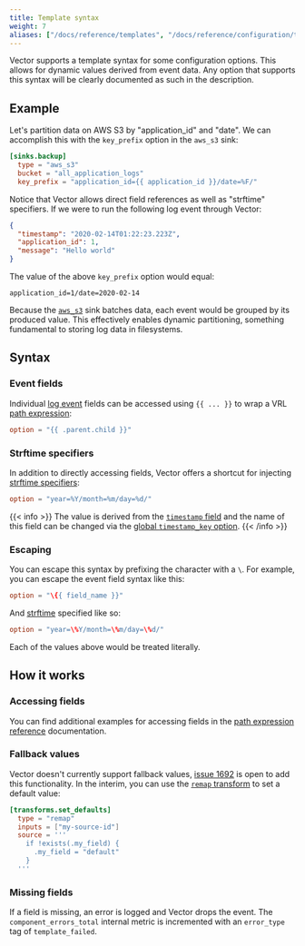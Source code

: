 ```yaml
---
title: Template syntax
weight: 7
aliases: ["/docs/reference/templates", "/docs/reference/configuration/templates"]
---
```


Vector supports a template syntax for some configuration options. This allows for dynamic values derived from event
data. Any option that supports this syntax will be clearly documented as such in the description.

## Example

Let's partition data on AWS S3 by "application_id" and "date". We can accomplish this with the `key_prefix` option in
the `aws_s3` sink:

```toml
[sinks.backup]
  type = "aws_s3"
  bucket = "all_application_logs"
  key_prefix = "application_id={{ application_id }}/date=%F/"
```

Notice that Vector allows direct field references as well as "strftime" specifiers. If we were to run the following log
event through Vector:

```json
{
  "timestamp": "2020-02-14T01:22:23.223Z",
  "application_id": 1,
  "message": "Hello world"
}
```

The value of the above `key_prefix` option would equal:

```raw
application_id=1/date=2020-02-14
```

Because the [`aws_s3`][aws_s3] sink batches data, each event would be grouped by its produced value. This effectively
enables dynamic partitioning, something fundamental to storing log data in filesystems.

## Syntax

### Event fields

Individual [log event][log] fields can be accessed using `{{ ... }}` to wrap a VRL [path expression][path_expression]:

```toml
option = "{{ .parent.child }}"
```

### Strftime specifiers

In addition to directly accessing fields, Vector offers a shortcut for injecting [strftime specifiers][strftime]:

```toml
option = "year=%Y/month=%m/day=%d/"
```

{{< info >}}
The value is derived from the [`timestamp` field](/docs/about/under-the-hood/architecture/data-model/log/#timestamps)
and the name of this field can be changed via the [global `timestamp_key` option](/docs/reference/configuration/global-options/#log_schema.timestamp_key).
{{< /info >}}

### Escaping

You can escape this syntax by prefixing the character with a `\`. For example, you can escape the event field syntax
like this:

```toml
option = "\{{ field_name }}"
```

And [strftime] specified like so:

```toml
option = "year=\%Y/month=\%m/day=\%d/"
```

Each of the values above would be treated literally.

## How it works

### Accessing fields

You can find additional examples for accessing fields in the
[path expression reference][path_expression_examples] documentation.

### Fallback values

Vector doesn't currently support fallback values, [issue 1692][1692] is open to add this functionality. In the interim,
you can use the [`remap` transform][remap] to set a default value:

```toml
[transforms.set_defaults]
  type = "remap"
  inputs = ["my-source-id"]
  source = '''
    if !exists(.my_field) {
      .my_field = "default"
    }
  '''
```

### Missing fields

If a field is missing, an error is logged and Vector drops the event. The `component_errors_total` internal
metric is incremented with an `error_type` tag of `template_failed`.

[1692]: https://github.com/vectordotdev/vector/issues/1692
[aws_s3]: /docs/reference/configuration/sinks/aws_s3
[log]: /docs/about/under-the-hood/architecture/data-model/log
[path_expression]: /docs/reference/vrl/expressions/#path
[path_expression_examples]: /docs/reference/vrl/expressions/#path-examples
[remap]: /docs/reference/configuration/transforms/remap
[strftime]: https://docs.rs/chrono/0.4.19/chrono/format/strftime/index.html#specifiers
